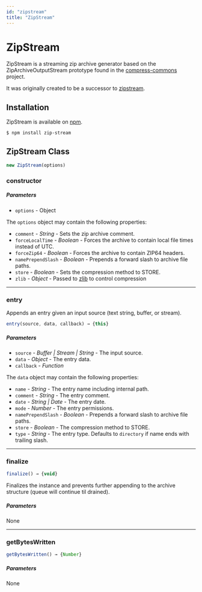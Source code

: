 ```yaml
---
id: "zipstream"
title: "ZipStream"
---
```


# ZipStream

ZipStream is a streaming zip archive generator based on the ZipArchiveOutputStream prototype
found in the [compress-commons](https://www.npmjs.com/package/compress-commons) project.

It was originally created to be a successor to [zipstream](https://npmjs.org/package/zipstream).

## Installation

ZipStream is available on [npm](https://www.npmjs.com/package/zip-stream).

`$ npm install zip-stream`

## ZipStream Class

```js
new ZipStream(options)
```

### constructor

##### Parameters

- `options` - Object

The `options` object may contain the following properties:

- `comment` - *String* - Sets the zip archive comment.
- `forceLocalTime` - *Boolean* - Forces the archive to contain local file times instead of UTC.
- `forceZip64` - *Boolean* - Forces the archive to contain ZIP64 headers.
- `namePrependSlash` - *Boolean* - Prepends a forward slash to archive file paths.
- `store` - *Boolean* - Sets the compression method to STORE.
- `zlib` - *Object* - Passed to [zlib](https://nodejs.org/api/zlib.html#zlib_class_options) to control compression

---

### entry

Appends an entry given an input source (text string, buffer, or stream).

```js
entry(source, data, callback) → {this}
```

##### Parameters

- `source` - *Buffer | Stream | String* - The input source.
- `data` - *Object* - The entry data.
- `callback` - *Function*

The `data` object may contain the following properties:

- `name` - *String* - The entry name including internal path.
- `comment` - *String* - The entry comment.
- `date` - *String | Date* - The entry date.
- `mode` - *Number* - The entry permissions.
- `namePrependSlash` - *Boolean* - Prepends a forward slash to archive file paths.
- `store` - *Boolean* - The compression method to STORE.
- `type` - *String* - The entry type. Defaults to `directory` if name ends with trailing slash.

---

### finalize

```js
finalize() → {void}
```

Finalizes the instance and prevents further appending to the archive structure (queue will continue til drained).

##### Parameters

None

---

### getBytesWritten

```js
getBytesWritten() → {Number}
```

##### Parameters

None

